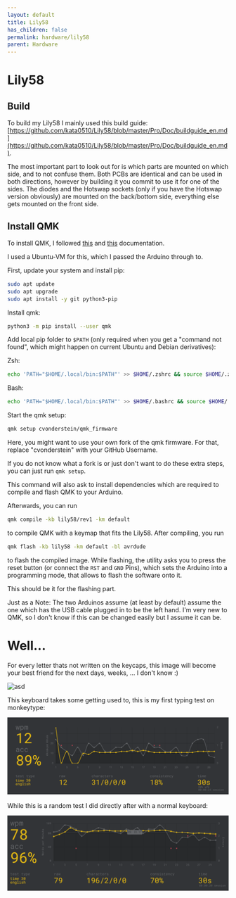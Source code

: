 ```yaml
---
layout: default
title: Lily58
has_children: false
permalink: hardware/lily58
parent: Hardware
---
```


# Lily58

## Build

To build my Lily58 I mainly used this build guide: [https://github.com/kata0510/Lily58/blob/master/Pro/Doc/buildguide_en.md](https://github.com/kata0510/Lily58/blob/master/Pro/Doc/buildguide_en.md).

The most important part to look out for is which parts are mounted on which side, and to not confuse them.
Both PCBs are identical and can be used in both directions, however by building it you commit to use it for one of the sides.
The diodes and the Hotswap sockets (only if you have the Hotswap version obviously) are mounted on the back/bottom side, everything else gets mounted on the front side.

## Install QMK

To install QMK, I followed [this](https://docs.qmk.fm/#/getting_started_build_tools) and [this](https://kriscables.com/lily58-build-guide/) documentation.

I used a Ubuntu-VM for this, which I passed the Arduino through to.

First, update your system and install pip:

```zsh
sudo apt update
sudo apt upgrade
sudo apt install -y git python3-pip
```

Install qmk:

```zsh
python3 -m pip install --user qmk
```

Add local pip folder to `$PATH` (only required when you get a "command not found", which might happen on current Ubuntu and Debian derivatives):

Zsh:

```zsh
echo 'PATH="$HOME/.local/bin:$PATH"' >> $HOME/.zshrc && source $HOME/.zshrc
```

Bash:

```bash
echo 'PATH="$HOME/.local/bin:$PATH"' >> $HOME/.bashrc && source $HOME/.bashrc
```

Start the qmk setup:

```zsh
qmk setup cvonderstein/qmk_firmware
```

Here, you might want to use your own fork of the qmk firmware.
For that, replace "cvonderstein" with your GitHub Username.

If you do not know what a fork is or just don't want to do these extra steps, you can just run `qmk setup`.

This command will also ask to install dependencies which are required to compile and flash QMK to your Arduino.

Afterwards, you can run

```zsh
qmk compile -kb lily58/rev1 -km default
```

to compile QMK with a keymap that fits the Lily58.
After compiling, you run

```zsh
qmk flash -kb lily58 -km default -bl avrdude
```

to flash the compiled image.
While flashing, the utility asks you to press the reset button (or connect the `RST` and `GND` Pins), which sets the Arduino into a programming mode, that allows to flash the software onto it.

This should be it for the flashing part.

Just as a Note: The two Arduinos assume (at least by default) assume the one which has the USB cable plugged in to be the left hand.
I'm very new to QMK, so I don't know if this can be changed easily but I assume it can be.

# Well...

For every letter thats not written on the keycaps, this image will become your best friend for the next days, weeks, ... I don't know :)

![asd](https://user-images.githubusercontent.com/6285554/47273241-38ee8300-d5cc-11e8-9099-10c1b35e24fc.png)

This keyboard takes some getting used to, this is my first typing test on monkeytype:

![First typing test on monkeytype](Images/monkeytype.png)

While this is a random test I did directly after with a normal keyboard:

![monkeytype with normal keyboard](Images/also_monkeytype.png)
